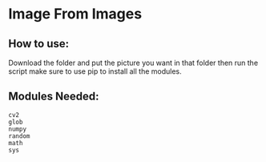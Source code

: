 # Image From Images

## How to use:

Download the folder and put the picture you want in that folder then run the script make sure to use pip to install all the modules.

## Modules Needed: 

```
cv2
glob
numpy
random
math
sys
```


